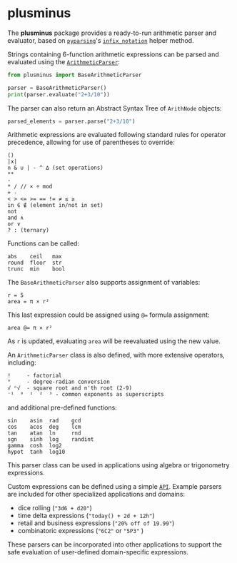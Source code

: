 # plusminus

The **plusminus** package provides a ready-to-run arithmetic parser and evaluator, 
based on [`pyparsing`](https://pyparsing-docs.readthedocs.io/en/latest/index.html)'s 
[`infix_notation`](https://pyparsing-docs.readthedocs.io/en/latest/pyparsing.html#pyparsing.infixNotation) 
helper method.

Strings containing 6-function arithmetic expressions can be parsed and evaluated using the 
[`ArithmeticParser`](https://github.com/pyparsing/plusminus/blob/master/doc/arithmetic_parser.md#the-core-basicarithmeticparser):

```python
from plusminus import BaseArithmeticParser

parser = BaseArithmeticParser()
print(parser.evaluate("2+3/10"))
```

The parser can also return an Abstract Syntax Tree of `ArithNode` objects:

```python
parsed_elements = parser.parse("2+3/10")
```

Arithmetic expressions are evaluated following standard rules for operator precedence, allowing for use of parentheses to override:

    ()
    |x|
    ∩ & ∪ | - ^ ∆ (set operations)
    **
    -
    * / // × ÷ mod
    + -
    < > <= >= == != ≠ ≤ ≥
    in ∈ ∉ (element in/not in set)
    not
    and ∧
    or ∨
    ? : (ternary)

Functions can be called:

    abs    ceil   max
    round  floor  str
    trunc  min    bool


The `BaseArithmeticParser` also supports assignment of variables:

    r = 5
    area = π × r²


This last expression could be assigned using  `@=` formula assignment:

    area @= π × r²


As `r` is updated, evaluating `area` will be reevaluated using the new value.


An `ArithmeticParser` class is also defined, with more extensive operators, 
including:

    !     - factorial  
    °     - degree-radian conversion
    √ ⁿ√  - square root and n'th root (2-9)
    ⁻¹  ⁰  ¹  ²  ³ - common exponents as superscripts

and additional pre-defined functions:

    sin    asin  rad    gcd
    cos    acos  deg    lcm
    tan    atan  ln     rnd
    sgn    sinh  log    randint
    gamma  cosh  log2
    hypot  tanh  log10

This parser class can be used in applications using algebra or trigonometry
expressions.

Custom expressions can be defined using a simple
[`API`](https://github.com/pyparsing/plusminus/blob/master/doc/developer_api.md).
Example parsers are included for other specialized applications
and domains:

- dice rolling (`"3d6 + d20"`)
- time delta expressions (`"today() + 2d + 12h"`)
- retail and business expressions (`"20% off of 19.99"`)
- combinatoric expressions (`"6C2"` or `"5P3"` )
 

These parsers can be incorporated into other
applications to support the safe evaluation of user-defined domain-specific
expressions.
